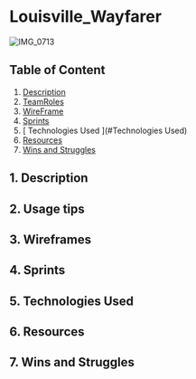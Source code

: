 # Louisville_Wayfarer
![IMG_0713](https://user-images.githubusercontent.com/87401362/154346161-dc442d22-39d9-4923-94dd-c693b955ed43.jpg)



## Table of Content
1. [ Description ](#desc)
2. [ TeamRoles ](#TeamRoles)
3. [ WireFrame ](#WireFrame)
4. [ Sprints ](#Sprints)
5. [ Technologies Used ](#Technologies Used)
6. [ Resources ](#Resources)
7. [ Wins and Struggles ](#WinsandStruggles)

<a name="Description"></a>
## 1. Description

<a name="TeamRoles"></a>
## 2. Usage tips

<a name="WireFrame"></a>
## 3. Wireframes
<a name ="Sprints"></a>
## 4. Sprints
<a name ="Technologies Used"></a>
## 5. Technologies Used

<a name = "Resources"></a>
## 6. Resources
<a name = "WinsandStruggles"></a>
## 7. Wins and Struggles



